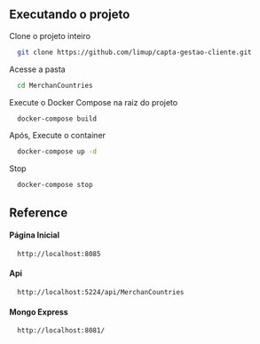 ## Executando o projeto

Clone o projeto inteiro

```bash
  git clone https://github.com/limup/capta-gestao-cliente.git
```

Acesse a pasta

```bash
  cd MerchanCountries
```

Execute o Docker Compose na raiz do projeto

```bash
  docker-compose build
```

Após, Execute o container

```bash
  docker-compose up -d
```

Stop

```bash
  docker-compose stop
```

## Reference

#### Página Inicial

```http
  http://localhost:8085
```

#### Api

```http
  http://localhost:5224/api/MerchanCountries
```

#### Mongo Express

```http
  http://localhost:8081/
```
